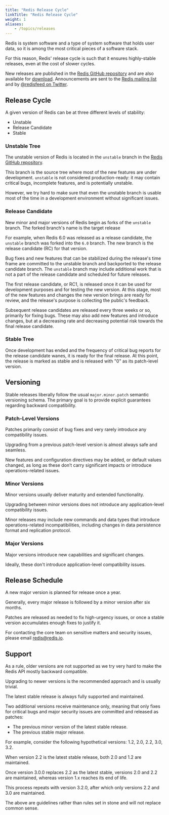 ```yaml
---
title: "Redis Release Cycle"
linkTitle: "Redis Release Cycle"
weight: 1
aliases:
    - /topics/releases
---
```


Redis is system software and a type of system software that holds user data, so
it is among the most critical pieces of a software stack.

For this reason, Redis' release cycle is such that it ensures highly-stable
releases, even at the cost of slower cycles.

New releases are published in the [Redis GitHub repository](http://github.com/redis/redis)
and are also available for [download](/download). Announcements are sent to the
[Redis mailing list](http://groups.google.com/group/redis-db) and by
[@redisfeed on Twitter](https://twitter.com/redisfeed).

## Release Cycle

A given version of Redis can be at three different levels of stability:

* Unstable
* Release Candidate
* Stable

### Unstable Tree

The unstable version of Redis is located in the `unstable` branch in the
[Redis GitHub repository](http://github.com/redis/redis).

This branch is the source tree where most of the new features are under
development. `unstable` is not considered production-ready: it may contain
critical bugs, incomplete features, and is potentially unstable.

However, we try hard to make sure that even the unstable branch is usable most
of the time in a development environment without significant issues.

### Release Candidate

New minor and major versions of Redis begin as forks of the `unstable` branch.
The forked branch's name is the target release

For example, when Redis 6.0 was released as a release candidate, the `unstable`
branch was forked into the `6.0` branch. The new branch is the release
candidate (RC) for that version.

Bug fixes and new features that can be stabilized during the release's time
frame are committed to the unstable branch and backported to the release
candidate branch. The `unstable` branch may include additional work that is not
a part of the release candidate and scheduled for future releases.

The first release candidate, or RC1, is released once it can be used for
development purposes and for testing the new version. At this stage, most of
the new features and changes the new version brings are ready for review, and
the release's purpose is collecting the public's feedback.

Subsequent release candidates are released every three weeks or so, primarily
for fixing bugs. These may also add new features and introduce changes, but at
a decreasing rate and decreasing potential risk towards the final release
candidate.

### Stable Tree

Once development has ended and the frequency of critical bug reports for the
release candidate wanes, it is ready for the final release. At this point, the
release is marked as stable and is released with "0" as its patch-level
version.

## Versioning

Stable releases liberally follow the usual `major.minor.patch` semantic
versioning schema. The primary goal is to provide explicit guarantees regarding
backward compatibility.

### Patch-Level Versions

Patches primarily consist of bug fixes and very rarely introduce any
compatibility issues.

Upgrading from a previous patch-level version is almost always safe and
seamless.

New features and configuration directives may be added, or default values
changed, as long as these don’t carry significant impacts or introduce
operations-related issues.

### Minor Versions

Minor versions usually deliver maturity and extended functionality.

Upgrading between minor versions does not introduce any application-level
compatibility issues.

Minor releases may include new commands and data types that introduce
operations-related incompatibilities, including changes in data persistence
format and replication protocol.

### Major Versions

Major versions introduce new capabilities and significant changes.

Ideally, these don't introduce application-level compatibility issues.

## Release Schedule

A new major version is planned for release once a year.

Generally, every major release is followed by a minor version after six months.

Patches are released as needed to fix high-urgency issues, or once a stable
version accumulates enough fixes to justify it.

For contacting the core team on sensitive matters and security issues, please
email [redis@redis.io](mailto:redis@redis.io).

## Support

As a rule, older versions are not supported as we try very hard to make the
Redis API mostly backward compatible.

Upgrading to newer versions is the recommended approach and is usually trivial.

The latest stable release is always fully supported and maintained.

Two additional versions receive maintenance only, meaning that only fixes for
critical bugs and major security issues are committed and released as patches:

* The previous minor version of the latest stable release.
* The previous stable major release.
 
For example, consider the following hypothetical versions: 1.2, 2.0, 2.2, 3.0,
3.2.

When version 2.2 is the latest stable release, both 2.0 and 1.2 are maintained.

Once version 3.0.0 replaces 2.2 as the latest stable, versions 2.0 and 2.2 are
maintained, whereas version 1.x reaches its end of life.

This process repeats with version 3.2.0, after which only versions 2.2 and 3.0
are maintained.

The above are guidelines rather than rules set in stone and will not replace
common sense.

